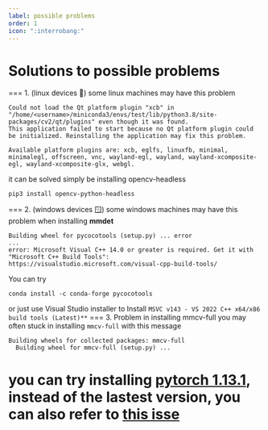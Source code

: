 ```yaml
---
label: possible problems
order: 1
icon: ":interrobang:"
---
```


# Solutions to possible problems

=== 1. (linux devices 🐧) 
some linux machines may have this problem 
```
Could not load the Qt platform plugin "xcb" in "/home/<username>/miniconda3/envs/test/lib/python3.8/site-packages/cv2/qt/plugins" even though it was found.
This application failed to start because no Qt platform plugin could be initialized. Reinstalling the application may fix this problem.

Available platform plugins are: xcb, eglfs, linuxfb, minimal, minimalegl, offscreen, vnc, wayland-egl, wayland, wayland-xcomposite-egl, wayland-xcomposite-glx, webgl.
```
it can be solved simply be installing opencv-headless
```
pip3 install opencv-python-headless
```
=== 2. (windows devices 🪟)
some windows machines may have this problem when installing **mmdet**
```
Building wheel for pycocotools (setup.py) ... error
...
error: Microsoft Visual C++ 14.0 or greater is required. Get it with "Microsoft C++ Build Tools": https://visualstudio.microsoft.com/visual-cpp-build-tools/
```
You can try
```
conda install -c conda-forge pycocotools
```
or just use Visual Studio installer to Install `MSVC v143 - VS 2022 C++ x64/x86 build tools (Latest)**`
=== 3. Problem in installing mmcv-full
you may often stuck in installing `mmcv-full` with this message
```
Building wheels for collected packages: mmcv-full
  Building wheel for mmcv-full (setup.py) ...
```
you can try installing [pytorch 1.13.1](https://pytorch.org/get-started/previous-versions/#v1131), instead of the lastest version, you can also refer to [this isse](https://github.com/open-mmlab/mmcv/issues/1386)
===